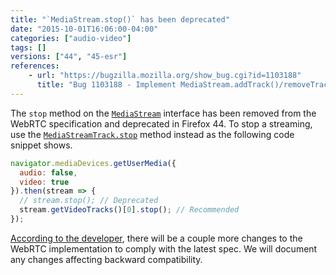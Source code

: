 ```yaml
---
title: "`MediaStream.stop()` has been deprecated"
date: "2015-10-01T16:06:00-04:00"
categories: ["audio-video"]
tags: []
versions: ["44", "45-esr"]
references:
    - url: "https://bugzilla.mozilla.org/show_bug.cgi?id=1103188"
      title: "Bug 1103188 - Implement MediaStream.addTrack()/removeTrack()"
---
```

The `stop` method on the [`MediaStream`](https://developer.mozilla.org/docs/Web/API/MediaStream) interface has been removed from the WebRTC specification and deprecated in Firefox 44. To stop a streaming, use the [`MediaStreamTrack.stop`](https://developer.mozilla.org/docs/Web/API/MediaStreamTrack/stop) method instead as the following code snippet shows.

```js
navigator.mediaDevices.getUserMedia({
  audio: false,
  video: true
}).then(stream => {
  // stream.stop(); // Deprecated
  stream.getVideoTracks()[0].stop(); // Recommended
});
```

[According to the developer](https://bugzilla.mozilla.org/show_bug.cgi?id=1103188#c106), there will be a couple more changes to the WebRTC implementation to comply with the latest spec. We will document any changes affecting backward compatibility.
